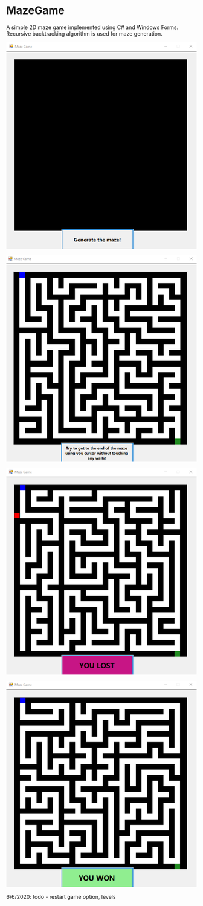 # MazeGame

A simple 2D maze game implemented using C# and Windows Forms. 
Recursive backtracking algorithm is used for maze generation.

![Game start](https://github.com/ivapanic/MazeGame/blob/master/screenshots/start.png)

![Game play](https://github.com/ivapanic/MazeGame/blob/master/screenshots/play.png)

![Game defeat](https://github.com/ivapanic/MazeGame/blob/master/screenshots/defeat.png)

![Game win](https://github.com/ivapanic/MazeGame/blob/master/screenshots/win.png)

6/6/2020: todo - restart game option, levels

